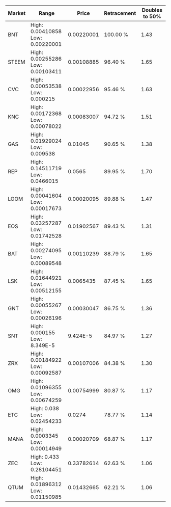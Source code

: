 | Market | Range | Price| Retracement | Doubles to 50% |
| --- | --- | --- | --- | --- |
| BNT | High: 0.00410858<br />Low: 0.00220001 | 0.00220001 | 100.00 % | 1.43 |
| STEEM | High: 0.00255286<br />Low: 0.00103411 | 0.00108885 | 96.40 % | 1.65 |
| CVC | High: 0.00053538<br />Low: 0.000215 | 0.00022956 | 95.46 % | 1.63 |
| KNC | High: 0.00172368<br />Low: 0.00078022 | 0.00083007 | 94.72 % | 1.51 |
| GAS | High: 0.01929024<br />Low: 0.009538 | 0.01045 | 90.65 % | 1.38 |
| REP | High: 0.14511719<br />Low: 0.0466015 | 0.0565 | 89.95 % | 1.70 |
| LOOM | High: 0.00041604<br />Low: 0.00017673 | 0.00020095 | 89.88 % | 1.47 |
| EOS | High: 0.03257287<br />Low: 0.01742528 | 0.01902567 | 89.43 % | 1.31 |
| BAT | High: 0.00274095<br />Low: 0.00089548 | 0.00110239 | 88.79 % | 1.65 |
| LSK | High: 0.01644921<br />Low: 0.00512155 | 0.0065435 | 87.45 % | 1.65 |
| GNT | High: 0.00055267<br />Low: 0.00026196 | 0.00030047 | 86.75 % | 1.36 |
| SNT | High: 0.000155<br />Low: 8.349E-5 | 9.424E-5 | 84.97 % | 1.27 |
| ZRX | High: 0.00184922<br />Low: 0.00092587 | 0.00107006 | 84.38 % | 1.30 |
| OMG | High: 0.01096355<br />Low: 0.00674259 | 0.00754999 | 80.87 % | 1.17 |
| ETC | High: 0.038<br />Low: 0.02454233 | 0.0274 | 78.77 % | 1.14 |
| MANA | High: 0.0003345<br />Low: 0.00014949 | 0.00020709 | 68.87 % | 1.17 |
| ZEC | High: 0.433<br />Low: 0.28104451 | 0.33782614 | 62.63 % | 1.06 |
| QTUM | High: 0.01896312<br />Low: 0.01150985 | 0.01432665 | 62.21 % | 1.06 |
